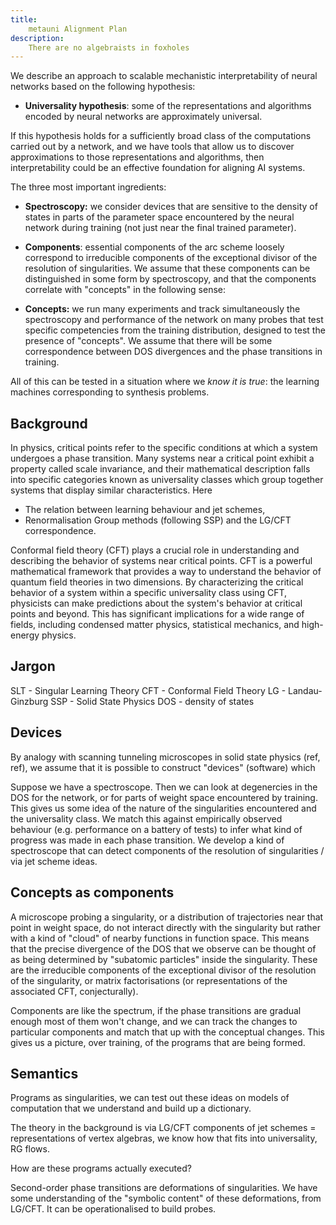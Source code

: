```yaml
---
title:
    metauni Alignment Plan
description:
    There are no algebraists in foxholes
---
```


We describe an approach to scalable mechanistic interpretability of neural networks based on the following hypothesis:

* **Universality hypothesis**: some of the representations and algorithms encoded by neural networks are approximately universal.

If this hypothesis holds for a sufficiently broad class of the computations carried out by a network, and we have tools that allow us to discover approximations to those representations and algorithms, then interpretability could be an effective foundation for aligning AI systems.

The three most important ingredients:

* **Spectroscopy:** we consider devices that are sensitive to the density of states in parts of the parameter space encountered by the neural network during training (not just near the final trained parameter).

* **Components**: essential components of the arc scheme loosely correspond to irreducible components of the exceptional divisor of the resolution of singularities. We assume that these components can be distinguished in some form by spectroscopy, and that the components correlate with "concepts" in the following sense:

* **Concepts:** we run many experiments and track simultaneously the spectroscopy and performance of the network on many probes that test specific competencies from the training distribution, designed to test the presence of "concepts". We assume that there will be some correspondence between DOS divergences and the phase transitions in training. 

All of this can be tested in a situation where we *know it is true*: the learning machines corresponding to synthesis problems.

## Background

In physics, critical points refer to the specific conditions at which a system undergoes a phase transition. Many systems near a critical point exhibit a property called scale invariance, and their mathematical description falls into specific categories known as universality classes which group together systems that display similar characteristics. Here 

- The relation between learning behaviour and jet schemes,
- Renormalisation Group methods (following SSP) and the LG/CFT correspondence.

Conformal field theory (CFT) plays a crucial role in understanding and describing the behavior of systems near critical points. CFT is a powerful mathematical framework that provides a way to understand the behavior of quantum field theories in two dimensions. By characterizing the critical behavior of a system within a specific universality class using CFT, physicists can make predictions about the system's behavior at critical points and beyond. This has significant implications for a wide range of fields, including condensed matter physics, statistical mechanics, and high-energy physics.

## Jargon

SLT - Singular Learning Theory
CFT - Conformal Field Theory
LG - Landau-Ginzburg
SSP - Solid State Physics
DOS - density of states

## Devices

By analogy with scanning tunneling microscopes in solid state physics (ref, ref), we assume that it is possible to construct "devices" (software) which 

Suppose we have a spectroscope. Then we can look at degenercies in the DOS for the network, or for parts of weight space encountered by training. This gives us some idea of the nature of the singularities encountered and the universality class. We match this against empirically observed behaviour (e.g. performance on a battery of tests) to infer what kind of progress was made in each phase transition. We develop a kind of spectroscope that can detect components of the resolution of singularities / via jet scheme ideas.

## Concepts as components

A microscope probing a singularity, or a distribution of trajectories near that point in weight space, do not interact directly with the singularity but rather with a kind of "cloud" of nearby functions in function space. This means that the precise divergence of the DOS that we observe can be thought of as being determined by "subatomic particles" inside the singularity. These are the irreducible components of the exceptional divisor of the resolution of the singularity, or matrix factorisations (or representations of the associated CFT, conjecturally).

Components are like the spectrum, if the phase transitions are gradual enough most of them won't change, and we can track the changes to particular components and match that up with the conceptual changes. This gives us a picture, over training, of the programs that are being formed.

## Semantics

Programs as singularities, we can test out these ideas on models of computation that we understand and build up a dictionary.

The theory in the background is via LG/CFT components of jet schemes = representations of vertex algebras, we know how that fits into universality, RG flows.

How are these programs actually executed? 

Second-order phase transitions are deformations of singularities. We have some understanding of the "symbolic content" of these deformations, from LG/CFT. It can be operationalised to build probes.
